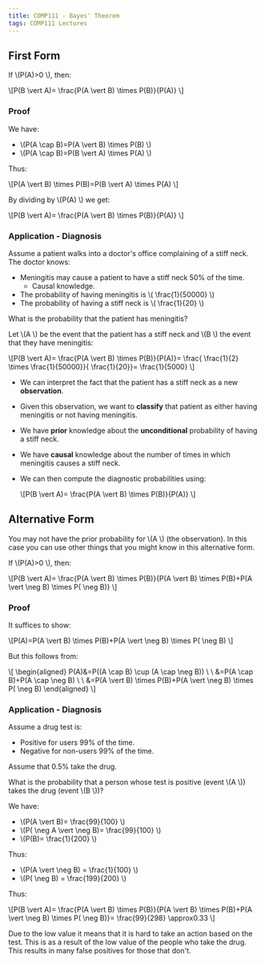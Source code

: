 ```yaml
---
title: COMP111 - Bayes' Theorem
tags: COMP111 Lectures
---
```

## First Form
If  \\(P(A)>0 \\), then:

 \\[P(B \\vert A)= \\frac{P(A \\vert B) \\times P(B)}{P(A)} \\]

### Proof
We have:

*  \\(P(A \\cap B)=P(A \\vert B) \\times P(B) \\)
*  \\(P(A \\cap B)=P(B \\vert A) \\times P(A) \\)

Thus:

 \\[P(A \\vert B) \\times P(B)=P(B \\vert A) \\times P(A) \\]

By dividing by  \\(P(A) \\) we get:

 \\[P(B \\vert A)= \\frac{P(A \\vert B) \\times P(B)}{P(A)} \\]

### Application - Diagnosis
Assume a patient walks into a doctor's office complaining of a stiff neck. The doctor knows:

* Meningitis may cause a patient to have a stiff neck 50% of the time.
	* Causal knowledge.
* The probability of having meningitis is  \\( \\frac{1}{50000} \\)
* The probability of having a stiff neck is  \\( \\frac{1}{20} \\)

What is the probability that the patient has meningitis?

Let  \\(A \\) be the event that the patient has a stiff neck and  \\(B \\) the event that they have meningitis:

 \\[P(B \\vert A)= \\frac{P(A \\vert B) \\times P(B)}{P(A)}= \\frac{ \\frac{1}{2} \\times  \\frac{1}{50000}}{ \\frac{1}{20}}= \\frac{1}{5000} \\]

* We can interpret the fact that the patient has a stiff neck as a new **observation**.
* Given this observation, we want to **classify** that patient as either having meningitis or not having meningitis.
* We have **prior** knowledge about the **unconditional** probability of having a stiff neck.
* We have **causal** knowledge about the number of times in which meningitis causes a stiff neck.
* We can then compute the diagnostic probabilities using: 

	 \\[P(B \\vert A)= \\frac{P(A \\vert B) \\times P(B)}{P(A)} \\]
	
## Alternative Form
You may not have the prior probability for  \\(A \\) (the observation). In this case you can use other things that you might know in this alternative form.

If  \\(P(A)>0 \\), then:

 \\[P(B \\vert A)= \\frac{P(A \\vert B) \\times P(B)}{P(A \\vert B) \\times P(B)+P(A \\vert  \\neg B) \\times P( \\neg B)} \\]

### Proof
It suffices to show:

 \\[P(A)=P(A \\vert B) \\times P(B)+P(A \\vert  \\neg B)  \\times P( \\neg B) \\]

But this follows from:

 \\[
 \\begin{aligned}
P(A)&=P((A \\cap B) \\cup (A \\cap  \\neg B)) \\ \\
&=P(A \\cap B)+P(A \\cap \\neg B) \\ \\
&=P(A \\vert B) \\times P(B)+P(A \\vert  \\neg B) \\times P( \\neg B)
 \\end{aligned}
 \\]

### Application - Diagnosis
Assume a drug test is:

* Positive for users 99% of the time.
* Negative for non-users 99% of the time.

Assume that 0.5% take the drug.

What is the probability that a person whose test is positive (event  \\(A \\)) takes the drug (event  \\(B \\))?

We have:

*  \\(P(A \\vert B)= \\frac{99}{100} \\)
*  \\(P( \\neg A \\vert  \\neg B)= \\frac{99}{100} \\)
*  \\(P(B)= \\frac{1}{200} \\)

Thus:

*  \\(P(A \\vert  \\neg B) = \\frac{1}{100} \\)
*  \\(P( \\neg B) = \\frac{199}{200} \\)

Thus:

 \\[P(B \\vert A)= \\frac{P(A \\vert B) \\times P(B)}{P(A \\vert B) \\times P(B)+P(A \\vert  \\neg B) \\times P( \\neg B)}= \\frac{99}{298} \\approx0.33 \\]

Due to the low value it means that it is hard to take an action based on the test. This is as a result of the low value of the people who take the drug. This results in many false positives for those that don't.
